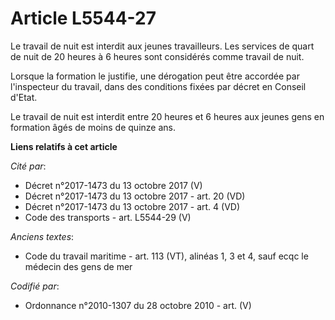 # Article L5544-27

Le travail de nuit est interdit aux jeunes travailleurs. Les services de quart de nuit de 20 heures à 6 heures sont
considérés comme travail de nuit.

Lorsque la formation le justifie, une dérogation peut être accordée par l'inspecteur du travail, dans des conditions fixées
par décret en Conseil d'Etat.

Le travail de nuit est interdit entre 20 heures et 6 heures aux jeunes gens en formation âgés de moins de quinze ans.

**Liens relatifs à cet article**

_Cité par_:

  - Décret n°2017-1473 du 13 octobre 2017 (V)
  - Décret n°2017-1473 du 13 octobre 2017 - art. 20 (VD)
  - Décret n°2017-1473 du 13 octobre 2017 - art. 4 (VD)
  - Code des transports - art. L5544-29 (V)

_Anciens textes_:

  - Code du travail maritime - art. 113 (VT), alinéas 1, 3 et 4, sauf ecqc le médecin des gens de mer

_Codifié par_:

  - Ordonnance n°2010-1307 du 28 octobre 2010 - art. (V)
